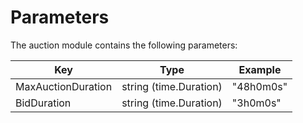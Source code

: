 # Parameters

The auction module contains the following parameters:

| Key                | Type                   | Example    |
| ------------------ | ---------------------- | -----------|
| MaxAuctionDuration | string (time.Duration) | "48h0m0s"  |
| BidDuration        | string (time.Duration) | "3h0m0s"   |
